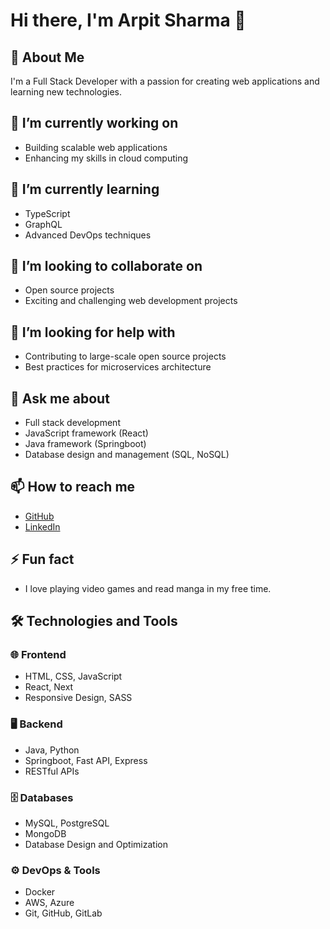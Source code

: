 # Hi there, I'm Arpit Sharma 👋

## 🚀 About Me
I'm a Full Stack Developer with a passion for creating web applications and learning new technologies.

## 🔭 I’m currently working on
- Building scalable web applications
- Enhancing my skills in cloud computing

## 🌱 I’m currently learning
- TypeScript
- GraphQL
- Advanced DevOps techniques

## 👯 I’m looking to collaborate on
- Open source projects
- Exciting and challenging web development projects

## 🤔 I’m looking for help with
- Contributing to large-scale open source projects
- Best practices for microservices architecture

## 💬 Ask me about
- Full stack development
- JavaScript framework (React)
- Java framework (Springboot)
- Database design and management (SQL, NoSQL)

## 📫 How to reach me
- [GitHub](https://github.com/Arpit-K-Sharma)
- [LinkedIn](https://www.linkedin.com/in/arpit-sharma-415aa7281/)

## ⚡ Fun fact
- I love playing video games and read manga in my free time.

## 🛠️ Technologies and Tools
### 🌐 Frontend
- HTML, CSS, JavaScript
- React, Next
- Responsive Design, SASS

### 🖥️ Backend
- Java, Python
- Springboot, Fast API, Express
- RESTful APIs

### 🗄️ Databases
- MySQL, PostgreSQL
- MongoDB
- Database Design and Optimization

### ⚙️ DevOps & Tools
- Docker
- AWS, Azure
- Git, GitHub, GitLab


